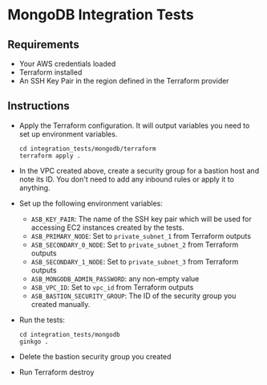 # MongoDB Integration Tests

## Requirements

* Your AWS credentials loaded
* Terraform installed
* An SSH Key Pair in the region defined in the Terraform provider

## Instructions

* Apply the Terraform configuration. It will output variables you need to set up environment variables.

  ```
  cd integration_tests/mongodb/terraform
  terraform apply .
  ```

* In the VPC created above, create a security group for a bastion host and note its ID. You don't need to add any inbound rules or apply it to anything.
* Set up the following environment variables:
  * `ASB_KEY_PAIR`: The name of the SSH key pair which will be used for accessing EC2 instances created by the tests.
  * `ASB_PRIMARY_NODE`: Set to `private_subnet_1` from Terraform outputs
  * `ASB_SECONDARY_0_NODE`: Set to `private_subnet_2` from Terraform outputs
  * `ASB_SECONDARY_1_NODE`: Set to `private_subnet_3` from Terraform outputs
  * `ASB_MONGODB_ADMIN_PASSWORD`: any non-empty value
  * `ASB_VPC_ID`: Set to `vpc_id` from Terraform outputs
  * `ASB_BASTION_SECURITY_GROUP`: The ID of the security group you created manually.
* Run the tests:

  ```
  cd integration_tests/mongodb
  ginkgo .
  ```
* Delete the bastion security group you created
* Run Terraform destroy
